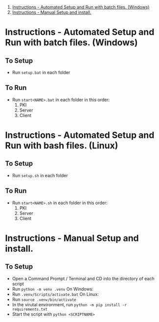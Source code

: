 1. [Instructions - Automated Setup and Run with batch files. (Windows)](#instructions---automated-setup-and-run-with-batch-files-windows)
2. [Instructions - Manual Setup and install.](#instructions---manual-setup-and-install)

# Instructions - Automated Setup and Run with batch files. (Windows)
## To Setup
-  Run `setup.bat` in each folder

## To Run
- Run `start<NAME>.bat` in each folder in this order:
    1. PKI
    2. Server
    3. Client

# Instructions - Automated Setup and Run with bash files. (Linux)
## To Setup
-  Run `setup.sh` in each folder

## To Run
- Run `start<NAME>.sh` in each folder in this order:
    1. PKI
    2. Server
    3. Client

# Instructions - Manual Setup and install.
## To Setup
- Open a Command Prompt / Terminal and CD into the directory of each script
- Run `python -m venv .venv`
On Windows:
- Run `.venv/Scripts/activate.bat`
On Linux:
- Run `source .venv/bin/activate`
- In the virutal environment, run `python -m pip install -r requirements.txt`
- Start the script with `python <SCRIPTNAME>`
